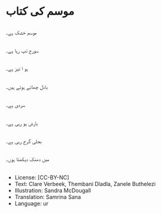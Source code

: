# موسم کی کتاب

##
موسم خشک ہے۔

##
سورج تپ رہا ہے۔

##
ہو ا تیز ہے۔

##
بادل چھائے ہوئے ہیں۔

##
سردی ہے۔

##
بارش ہو رہی ہے۔

##
بجلی گرج رہی ہے۔

##
میں دھنک دیکھتا ہوں۔

##
* License: [CC-BY-NC]
* Text: Clare Verbeek, Thembani Dladla, Zanele Buthelezi
* Illustration: Sandra McDougall
* Translation: Samrina Sana
* Language: ur
